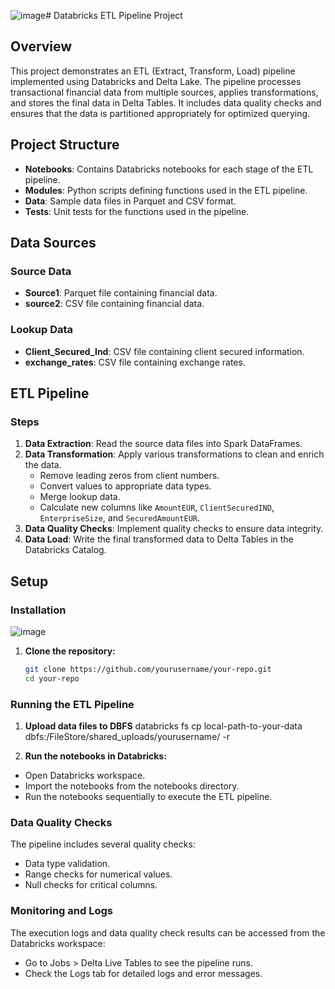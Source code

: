 ![image](https://github.com/LucasMatBorges/FinancialETLDatabricks/assets/11663404/ba997a5c-96ff-4025-a0a6-a2b3274ce978)# Databricks ETL Pipeline Project

## Overview

This project demonstrates an ETL (Extract, Transform, Load) pipeline implemented using Databricks and Delta Lake. The pipeline processes transactional financial data from multiple sources, applies transformations, and stores the final data in Delta Tables. It includes data quality checks and ensures that the data is partitioned appropriately for optimized querying.

## Project Structure

- **Notebooks**: Contains Databricks notebooks for each stage of the ETL pipeline.
- **Modules**: Python scripts defining functions used in the ETL pipeline.
- **Data**: Sample data files in Parquet and CSV format.
- **Tests**: Unit tests for the functions used in the pipeline.

## Data Sources

### Source Data
- **Source1**: Parquet file containing financial data.
- **source2**: CSV file containing financial data.

### Lookup Data
- **Client_Secured_Ind**: CSV file containing client secured information.
- **exchange_rates**: CSV file containing exchange rates.

## ETL Pipeline

### Steps

1. **Data Extraction**: Read the source data files into Spark DataFrames.
2. **Data Transformation**: Apply various transformations to clean and enrich the data.
   - Remove leading zeros from client numbers.
   - Convert values to appropriate data types.
   - Merge lookup data.
   - Calculate new columns like `AmountEUR`, `ClientSecuredIND`, `EnterpriseSize`, and `SecuredAmountEUR`.
3. **Data Quality Checks**: Implement quality checks to ensure data integrity.
4. **Data Load**: Write the final transformed data to Delta Tables in the Databricks Catalog.

## Setup

### Installation

![image](https://github.com/LucasMatBorges/FinancialETLDatabricks/assets/11663404/c0713e78-f305-43a5-9970-f825ebd38699)


1. **Clone the repository:**
   ```sh
   git clone https://github.com/yourusername/your-repo.git
   cd your-repo
   
### Running the ETL Pipeline
1. **Upload data files to DBFS**
databricks fs cp local-path-to-your-data dbfs:/FileStore/shared_uploads/yourusername/ -r

2. **Run the notebooks in Databricks:**

- Open Databricks workspace.
- Import the notebooks from the notebooks directory.
- Run the notebooks sequentially to execute the ETL pipeline.

### Data Quality Checks
The pipeline includes several quality checks:
 - Data type validation.
 - Range checks for numerical values.
 - Null checks for critical columns.
 
### Monitoring and Logs
The execution logs and data quality check results can be accessed from the Databricks workspace:

- Go to Jobs > Delta Live Tables to see the pipeline runs.
- Check the Logs tab for detailed logs and error messages.
